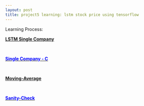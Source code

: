 ```yaml
---
layout: post
title: project5 learning: lstm stock price using tensorflow
---
```



Learning Process:
<a href="/ML and DM projects//LSTM STOCK ANALYSIS/LSTM Single Company.html"><p style="color:blue;"><b>LSTM Single Company</b></p></a></br>
<a href="/ML and DM projects//LSTM STOCK ANALYSIS/Single Company - C.html"><p style="color:blue;"><b>Single Company - C</b></p></a></br>

<a href="/ML and DM projects//LSTM STOCK ANALYSIS/Moving-Average.html"><p style="color:blue;"><b>Moving-Average</b></p></a></br>
<a href="/ML and DM projects//LSTM STOCK ANALYSIS/Sanity-Check.html"><p style="color:blue;"><b>Sanity-Check</b></p></a></br>



